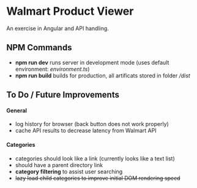 # Walmart Product Viewer
An exercise in Angular and API handling.

## NPM Commands
- **npm run dev** runs server in development mode (uses default environment: *environment.ts*)
- **npm run build** builds for production, all artificats stored in folder */dist*

## To Do / Future Improvements

#### General
- log history for browser (back button does not work properly)
- cache API results to decrease latency from Walmart API

#### Categories
- categories should look like a link (currently looks like a text list)
- should have a parent directory link
- **category filtering** to assist user searching
- ~~lazy load child categories to improve initial DOM rendering speed~~